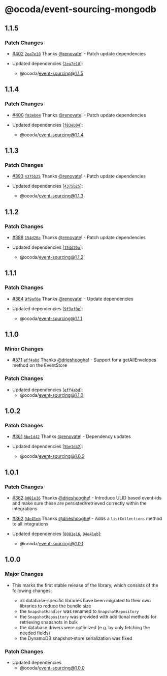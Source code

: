 # @ocoda/event-sourcing-mongodb

## 1.1.5

### Patch Changes

- [#402](https://github.com/ocoda/event-sourcing/pull/402) [`2ea7e18`](https://github.com/ocoda/event-sourcing/commit/2ea7e1849fe3ac4b623246b7662f0e6480be4594) Thanks [@renovate](https://github.com/apps/renovate)! - Patch update dependencies

- Updated dependencies [[`2ea7e18`](https://github.com/ocoda/event-sourcing/commit/2ea7e1849fe3ac4b623246b7662f0e6480be4594)]:
  - @ocoda/event-sourcing@1.1.5

## 1.1.4

### Patch Changes

- [#400](https://github.com/ocoda/event-sourcing/pull/400) [`f83eb04`](https://github.com/ocoda/event-sourcing/commit/f83eb045648f107282761f807d870f8844df2bd9) Thanks [@renovate](https://github.com/apps/renovate)! - Patch update dependencies

- Updated dependencies [[`f83eb04`](https://github.com/ocoda/event-sourcing/commit/f83eb045648f107282761f807d870f8844df2bd9)]:
  - @ocoda/event-sourcing@1.1.4

## 1.1.3

### Patch Changes

- [#393](https://github.com/ocoda/event-sourcing/pull/393) [`4375b25`](https://github.com/ocoda/event-sourcing/commit/4375b25ea95ec6dd954ae6f34d8e3797ebbefb36) Thanks [@renovate](https://github.com/apps/renovate)! - Patch update dependencies

- Updated dependencies [[`4375b25`](https://github.com/ocoda/event-sourcing/commit/4375b25ea95ec6dd954ae6f34d8e3797ebbefb36)]:
  - @ocoda/event-sourcing@1.1.3

## 1.1.2

### Patch Changes

- [#388](https://github.com/ocoda/event-sourcing/pull/388) [`154d20a`](https://github.com/ocoda/event-sourcing/commit/154d20ae3a4845e273c47d970c1b2f3f25daf1f0) Thanks [@renovate](https://github.com/apps/renovate)! - Patch update dependencies

- Updated dependencies [[`154d20a`](https://github.com/ocoda/event-sourcing/commit/154d20ae3a4845e273c47d970c1b2f3f25daf1f0)]:
  - @ocoda/event-sourcing@1.1.2

## 1.1.1

### Patch Changes

- [#384](https://github.com/ocoda/event-sourcing/pull/384) [`9f9af0e`](https://github.com/ocoda/event-sourcing/commit/9f9af0e3bfa36239121886635013ca515f38b09f) Thanks [@renovate](https://github.com/apps/renovate)! - Update dependencies

- Updated dependencies [[`9f9af0e`](https://github.com/ocoda/event-sourcing/commit/9f9af0e3bfa36239121886635013ca515f38b09f)]:
  - @ocoda/event-sourcing@1.1.1

## 1.1.0

### Minor Changes

- [#371](https://github.com/ocoda/event-sourcing/pull/371) [`eff4abd`](https://github.com/ocoda/event-sourcing/commit/eff4abda2b44a7fbcb1be7bccde7fc9267e7fded) Thanks [@drieshooghe](https://github.com/drieshooghe)! - Support for a getAllEnvelopes method on the EventStore

### Patch Changes

- Updated dependencies [[`eff4abd`](https://github.com/ocoda/event-sourcing/commit/eff4abda2b44a7fbcb1be7bccde7fc9267e7fded)]:
  - @ocoda/event-sourcing@1.1.0

## 1.0.2

### Patch Changes

- [#361](https://github.com/ocoda/event-sourcing/pull/361) [`5be1d42`](https://github.com/ocoda/event-sourcing/commit/5be1d42d1eb0a19a252d2127b72a756b3cd701f6) Thanks [@renovate](https://github.com/apps/renovate)! - Dependency updates

- Updated dependencies [[`5be1d42`](https://github.com/ocoda/event-sourcing/commit/5be1d42d1eb0a19a252d2127b72a756b3cd701f6)]:
  - @ocoda/event-sourcing@1.0.2

## 1.0.1

### Patch Changes

- [#362](https://github.com/ocoda/event-sourcing/pull/362) [`8081e16`](https://github.com/ocoda/event-sourcing/commit/8081e16d3edcab21efa301a7e1261cfd062ab4e7) Thanks [@drieshooghe](https://github.com/drieshooghe)! - Introduce ULID based event-ids and make sure these are persisted/retrieved correctly within the integrations

- [#362](https://github.com/ocoda/event-sourcing/pull/362) [`94e41eb`](https://github.com/ocoda/event-sourcing/commit/94e41ebea9a5d3762d39db0a3afb664bc0d78010) Thanks [@drieshooghe](https://github.com/drieshooghe)! - Adds a `listCollections` method to all integrations

- Updated dependencies [[`8081e16`](https://github.com/ocoda/event-sourcing/commit/8081e16d3edcab21efa301a7e1261cfd062ab4e7), [`94e41eb`](https://github.com/ocoda/event-sourcing/commit/94e41ebea9a5d3762d39db0a3afb664bc0d78010)]:
  - @ocoda/event-sourcing@1.0.1

## 1.0.0

### Major Changes

- This marks the first stable release of the library, which consists of the following changes:

  - all database-specific libraries have been migrated to their own libraries to reduce the bundle size
  - the `SnapshotHandler` was renamed to `SnapshotRepository`
  - the `SnapshotRepository` was provided with additional methods for retrieving snapshots in bulk
  - the database drivers were optimized (e.g. by only fetching the needed fields)
  - the DynamoDB snapshot-store serialization was fixed

### Patch Changes

- Updated dependencies
  - @ocoda/event-sourcing@1.0.0
